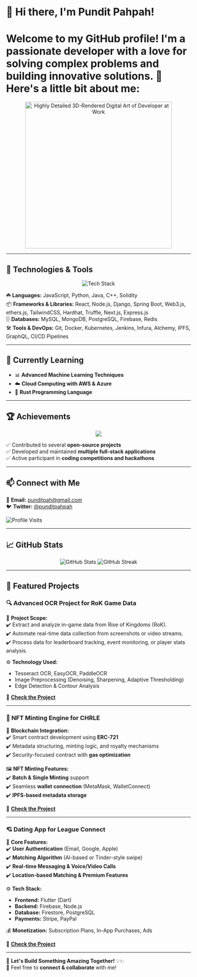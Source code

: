 # 👋 Hi there, I'm Pundit Pahpah!

<h1> Welcome to my GitHub profile! I'm a passionate developer with a love for solving complex problems and building innovative solutions. 🚀 Here's a little bit about me: </h1>

<p align="center">
  <img src="https://media1.giphy.com/media/v1.Y2lkPTc5MGI3NjExenZwYnIweWUzc2xmdW1zbTRvdzN0YTRteTR6Ym55Zzc0MWluczg2ZCZlcD12MV9pbnRlcm5hbF9naWZfYnlfaWQmY3Q9Zw/ytBoIyQ7ArpRirP0oh/giphy.gif" width="400" alt="Highly Detailed 3D-Rendered Digital Art of Developer at Work">
</p>

---

## 🔧 Technologies & Tools

<p align="center">
  <img src="https://skillicons.dev/icons?i=js,python,java,cpp,solidity,react,nodejs,django,spring,mysql,mongodb,postgres,docker,kubernetes,git,jenkins,aws,azure,rust,hardhat,web3,ethers,ipfs,graphql&perline=6" alt="Tech Stack">
</p>


☘️ **Languages:** JavaScript, Python, Java, C++, Solidity  
📦 **Frameworks & Libraries:** React, Node.js, Django, Spring Boot, Web3.js, ethers.js, TailwindCSS, Hardhat, Truffle, Next.js, Express.js  
🗄 **Databases:** MySQL, MongoDB, PostgreSQL, Firebase, Redis  
🛠 **Tools & DevOps:** Git, Docker, Kubernetes, Jenkins, Infura, Alchemy, IPFS, GraphQL, CI/CD Pipelines  

---

## 🌱 Currently Learning

- 📊 **Advanced Machine Learning Techniques**
- ☁️ **Cloud Computing with AWS & Azure**
- 🦀 **Rust Programming Language**

---

## 🏆 Achievements

<p align="center">
  <img src="https://readme-typing-svg.herokuapp.com?font=Fira+Code&weight=500&size=22&pause=1000&center=true&vCenter=true&width=600&height=50&lines=🏆+Achievements;+🚀+Open-source+Contributor;+💡+Hackathon+Winner;+🔥+Built+Multiple+Full-stack+Apps" />
</p>

✅ Contributed to several **open-source projects**  
✅ Developed and maintained **multiple full-stack applications**  
✅ Active participant in **coding competitions and hackathons**  

---

## 📫 Connect with Me

📧 **Email:** [punditpah@gmail.com](mailto:punditpah@gmail.com)  
🐦 **Twitter:** [@punditpahpah](https://twitter.com/punditpahpah)  

![Profile Visits](https://komarev.com/ghpvc/?username=punditpahpah&label=Profile%20Views&color=blue&style=flat)

---

## 📈 GitHub Stats

<p align="center">
  <img src="https://github-readme-stats.vercel.app/api?username=punditpahpah&show_icons=true&theme=radical" alt="GitHub Stats"/>
  <img src="https://github-readme-streak-stats.herokuapp.com/?user=punditpahpah&theme=radical" alt="GitHub Streak"/>
</p>

---

## 🚀 Featured Projects

### 🔍 Advanced OCR Project for RoK Game Data

📌 **Project Scope:**  
✔️ Extract and analyze in-game data from Rise of Kingdoms (RoK).  
✔️ Automate real-time data collection from screenshots or video streams.  
✔️ Process data for leaderboard tracking, event monitoring, or player stats analysis.  

⚙️ **Technology Used:**  
- Tesseract OCR, EasyOCR, PaddleOCR  
- Image Preprocessing (Denoising, Sharpening, Adaptive Thresholding)  
- Edge Detection & Contour Analysis  

🔗 **[Check the Project](https://github.com/punditpahpah/OCR-RokGame-Scanner)**

---

### 🎨 NFT Minting Engine for CHRLE

📌 **Blockchain Integration:**  
✔️ Smart contract development using **ERC-721**  
✔️ Metadata structuring, minting logic, and royalty mechanisms  
✔️ Security-focused contract with **gas optimization**  

🖼 **NFT Minting Features:**  
✔️ **Batch & Single Minting** support  
✔️ Seamless **wallet connection** (MetaMask, WalletConnect)  
✔️ **IPFS-based metadata storage**  

🔗 **[Check the Project](https://github.com/punditpahpah/CHRLE-Nft-Minting)**

---

### 💘 Dating App for League Connect

📌 **Core Features:**  
✔️ **User Authentication** (Email, Google, Apple)  
✔️ **Matching Algorithm** (AI-based or Tinder-style swipe)  
✔️ **Real-time Messaging & Voice/Video Calls**  
✔️ **Location-based Matching & Premium Features**  

⚙️ **Tech Stack:**  
- **Frontend:** Flutter (Dart)  
- **Backend:** Firebase, Node.js  
- **Database:** Firestore, PostgreSQL  
- **Payments:** Stripe, PayPal  

💰 **Monetization:** Subscription Plans, In-App Purchases, Ads  

🔗 **[Check the Project](https://github.com/punditpahpah/league-connect)**

---

🚀 **Let's Build Something Amazing Together!** 💡✨  
💬 Feel free to **connect & collaborate** with me!
